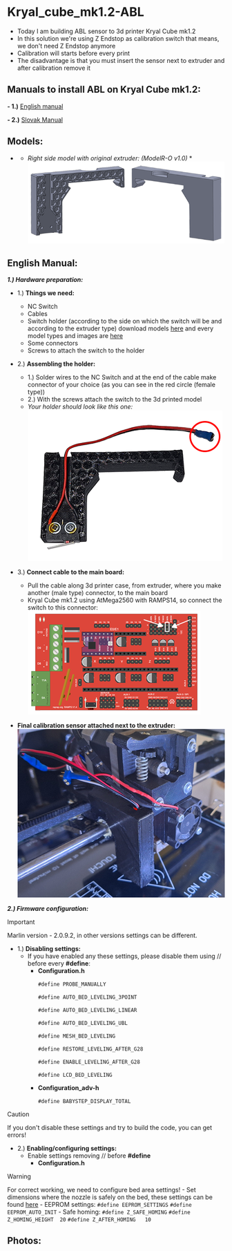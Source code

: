 # Kryal_cube_mk1.2-ABL

+ Today I am building ABL sensor to 3d printer Kryal Cube mk1.2 
+ In this solution we're using Z Endstop as calibration switch that means, we don't need Z Endstop anymore
+ Calibration will starts before every print
+ The disadvantage is that you must insert the sensor next to extruder and after calibration remove it

## Manuals to install ABL on Kryal Cube mk1.2:
 
**- 1.)** [English manual](https://github.com/BlackRiverCoder/Kryal_cube_mk1.2-ABL/blob/main/Assests/Manuals/English_manual.txt)

**- 2.)** [Slovak Manual](https://github.com/BlackRiverCoder/Kryal_cube_mk1.2-ABL/blob/main/Assests/Manuals/Slovak_manual.txt)

## Models:

+ * *Right side model with original extruder: (ModelR-O v1.0)* *
![](https://github.com/BlackRiverCoder/Kryal_cube_mk1.2-ABL/blob/main/Assests/Images/ModelR-O%20v1.0.png)

## English Manual:

***1.) Hardware preparation:***
 - 1.) **Things we need:**
    - NC Switch
    - Cables
    - Switch holder (according to the side on which the switch will be and according to the extruder type) download models [here](https://github.com/BlackRiverCoder/Kryal_cube_mk1.2-ABL/tree/main/Assests/Models) and every model types and images are [here](https://github.com/BlackRiverCoder/Kryal_cube_mk1.2-ABL/tree/main?tab=readme-ov-file#models)
    - Some connectors
    - Screws to attach the switch to the holder

 - 2.) **Assembling the holder:**
    - 1.) Solder wires to the NC Switch and at the end of the cable make connector of your choice (as you can see in the red circle (female type))
    - 2.) With the screws attach the switch to the 3d printed model
    - _Your holder should look like this one:_
    ![](https://github.com/BlackRiverCoder/Kryal_cube_mk1.2-ABL/blob/main/Assests/Images/sensor%20with%20holder%20installed.png)

 - 3.) **Connect cable to the main board:**
    - Pull the cable along 3d printer case, from extruder, where you make another (male type) connector, to the main board
    - Kryal Cube mk1.2 using AtMega2560 with RAMPS14, so connect the switch to this connector:
   ![](https://github.com/BlackRiverCoder/Kryal_cube_mk1.2-ABL/blob/main/Assests/Images/RAMPS14.png)

 - **Final calibration sensor attached next to the extruder:**
   ![](https://github.com/BlackRiverCoder/Kryal_cube_mk1.2-ABL/blob/main/Assests/Images/attached%20sensor.png)

***2.) Firmware configuration:***
 > [!IMPORTANT]
 > Marlin version - 2.0.9.2, in other versions settings can be different.
 - 1.) **Disabling settings:**
    - If you have enabled any these settings, please disable them using // before every **#define**:
      - **Configuration.h**
        ```
        #define PROBE_MANUALLY
        ```
        ```
        #define AUTO_BED_LEVELING_3POINT
        ```
        ```
        #define AUTO_BED_LEVELING_LINEAR
        ```
        ```
        #define AUTO_BED_LEVELING_UBL
        ```
        ```
        #define MESH_BED_LEVELING
        ```
        ```
        #define RESTORE_LEVELING_AFTER_G28
        ```
        ```
        #define ENABLE_LEVELING_AFTER_G28
        ```
        ```
        #define LCD_BED_LEVELING
        ```
      - **Configuration_adv-h**
        ```
        #define BABYSTEP_DISPLAY_TOTAL
        ```
  > [!CAUTION]
  > If you don't disable these settings and try to build the code, you can get errors!

 - 2.) **Enabling/configuring settings:**
    - Enable settings removing // before **#define**
      - **Configuration.h**
 > [!WARNING]
 > For correct working, we need to configure bed area settings!
        - Set dimensions where the nozzle is safely on the bed, these settings can be found [here]()
        - EEPROM settings:
          ```
          #define EEPROM_SETTINGS
          ```
          ```
          #define EEPROM_AUTO_INIT
          ```
        - Safe homing:
          ```
          #define Z_SAFE_HOMING
          ```
          ```
          #define Z_HOMING_HEIGHT  20
          ```
          ```
          #define Z_AFTER_HOMING   10
          ```

## Photos:
